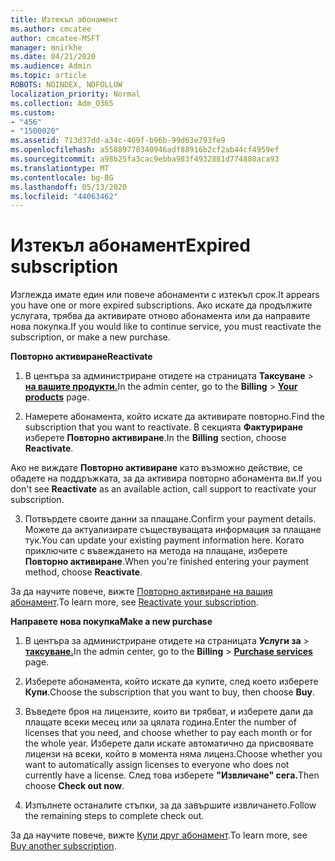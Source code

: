 ```yaml
---
title: Изтекъл абонамент
ms.author: cmcatee
author: cmcatee-MSFT
manager: mnirkhe
ms.date: 04/21/2020
ms.audience: Admin
ms.topic: article
ROBOTS: NOINDEX, NOFOLLOW
localization_priority: Normal
ms.collection: Adm_O365
ms.custom:
- "456"
- "1500020"
ms.assetid: 713d37dd-a34c-469f-b96b-99d63e793fe9
ms.openlocfilehash: a55889770340946adf88916b2cf2ab44cf4959ef
ms.sourcegitcommit: a98b25fa3cac9ebba983f4932881d774880aca93
ms.translationtype: MT
ms.contentlocale: bg-BG
ms.lasthandoff: 05/13/2020
ms.locfileid: "44063462"
---
```

# <a name="expired-subscription"></a><span data-ttu-id="ad27e-102">Изтекъл абонамент</span><span class="sxs-lookup"><span data-stu-id="ad27e-102">Expired subscription</span></span>

<span data-ttu-id="ad27e-103">Изглежда имате един или повече абонаменти с изтекъл срок.</span><span class="sxs-lookup"><span data-stu-id="ad27e-103">It appears you have one or more expired subscriptions.</span></span> <span data-ttu-id="ad27e-104">Ако искате да продължите услугата, трябва да активирате отново абонамента или да направите нова покупка.</span><span class="sxs-lookup"><span data-stu-id="ad27e-104">If you would like to continue service, you must reactivate the subscription, or make a new purchase.</span></span>
  
<span data-ttu-id="ad27e-105">**Повторно активиране**</span><span class="sxs-lookup"><span data-stu-id="ad27e-105">**Reactivate**</span></span>
  
1. <span data-ttu-id="ad27e-106">В центъра за администриране отидете на страницата **Таксуване** \> **[на вашите продукти.](https://go.microsoft.com/fwlink/p/?linkid=842054)**</span><span class="sxs-lookup"><span data-stu-id="ad27e-106">In the admin center, go to the **Billing** \> **[Your products](https://go.microsoft.com/fwlink/p/?linkid=842054)** page.</span></span>

2. <span data-ttu-id="ad27e-107">Намерете абонамента, който искате да активирате повторно.</span><span class="sxs-lookup"><span data-stu-id="ad27e-107">Find the subscription that you want to reactivate.</span></span> <span data-ttu-id="ad27e-108">В секцията **Фактуриране** изберете **Повторно активиране**.</span><span class="sxs-lookup"><span data-stu-id="ad27e-108">In the **Billing** section, choose **Reactivate**.</span></span>

<span data-ttu-id="ad27e-109">Ако не виждате **Повторно активиране** като възможно действие, се обадете на поддръжката, за да активира повторно абонамента ви.</span><span class="sxs-lookup"><span data-stu-id="ad27e-109">If you don't see **Reactivate** as an available action, call support to reactivate your subscription.</span></span>

3. <span data-ttu-id="ad27e-110">Потвърдете своите данни за плащане.</span><span class="sxs-lookup"><span data-stu-id="ad27e-110">Confirm your payment details.</span></span> <span data-ttu-id="ad27e-111">Можете да актуализирате съществуващата информация за плащане тук.</span><span class="sxs-lookup"><span data-stu-id="ad27e-111">You can update your existing payment information here.</span></span> <span data-ttu-id="ad27e-112">Когато приключите с въвеждането на метода на плащане, изберете **Повторно активиране**.</span><span class="sxs-lookup"><span data-stu-id="ad27e-112">When you're finished entering your payment method, choose **Reactivate**.</span></span>

<span data-ttu-id="ad27e-113">За да научите повече, вижте [Повторно активиране на вашия абонамент](https://docs.microsoft.com/office365/admin/subscriptions-and-billing/reactivate-your-subscription).</span><span class="sxs-lookup"><span data-stu-id="ad27e-113">To learn more, see [Reactivate your subscription](https://docs.microsoft.com/office365/admin/subscriptions-and-billing/reactivate-your-subscription).</span></span>

<span data-ttu-id="ad27e-114">**Направете нова покупка**</span><span class="sxs-lookup"><span data-stu-id="ad27e-114">**Make a new purchase**</span></span>
  
1. <span data-ttu-id="ad27e-115">В центъра за администриране отидете на страницата **Услуги за** \> **[таксуване.](https://go.microsoft.com/fwlink/p/?linkid=868433)**</span><span class="sxs-lookup"><span data-stu-id="ad27e-115">In the admin center, go to the **Billing** \> **[Purchase services](https://go.microsoft.com/fwlink/p/?linkid=868433)** page.</span></span>

2. <span data-ttu-id="ad27e-116">Изберете абонамента, който искате да купите, след което изберете **Купи**.</span><span class="sxs-lookup"><span data-stu-id="ad27e-116">Choose the subscription that you want to buy, then choose **Buy**.</span></span>

3. <span data-ttu-id="ad27e-117">Въведете броя на лицензите, които ви трябват, и изберете дали да плащате всеки месец или за цялата година.</span><span class="sxs-lookup"><span data-stu-id="ad27e-117">Enter the number of licenses that you need, and choose whether to pay each month or for the whole year.</span></span> <span data-ttu-id="ad27e-118">Изберете дали искате автоматично да присвоявате лицензи на всеки, който в момента няма лиценз.</span><span class="sxs-lookup"><span data-stu-id="ad27e-118">Choose whether you want to automatically assign licenses to everyone who does not currently have a license.</span></span> <span data-ttu-id="ad27e-119">След това изберете **"Извличане" сега.**</span><span class="sxs-lookup"><span data-stu-id="ad27e-119">Then choose **Check out now**.</span></span>

4. <span data-ttu-id="ad27e-120">Изпълнете останалите стъпки, за да завършите извличането.</span><span class="sxs-lookup"><span data-stu-id="ad27e-120">Follow the remaining steps to complete check out.</span></span>

<span data-ttu-id="ad27e-121">За да научите повече, вижте [Купи друг абонамент](https://docs.microsoft.com/office365/admin/subscriptions-and-billing/buy-another-subscription).</span><span class="sxs-lookup"><span data-stu-id="ad27e-121">To learn more, see [Buy another subscription](https://docs.microsoft.com/office365/admin/subscriptions-and-billing/buy-another-subscription).</span></span>